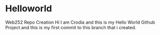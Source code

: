 # Helloworld
Web252 Repo Creation
Hi I am Crodia and this is my Hello World Github Project and this is my first commit to this branch that i created.
